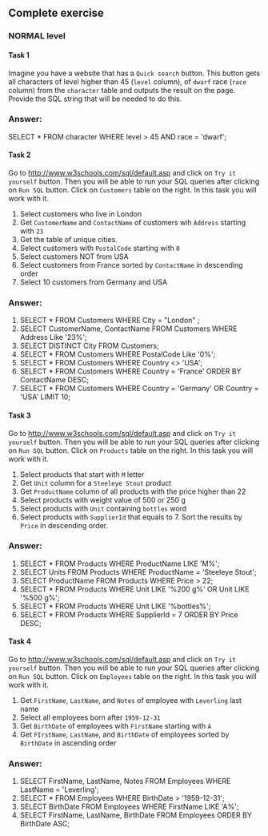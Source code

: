 ## Complete exercise

### NORMAL level

#### Task 1

Imagine you have a website that has a `Quick search` button. This button gets all characters of level higher than 45 (`level` column), of `dwarf` race (`race` column) from the `character` table and outputs the result on the page. Provide the SQL string that will be needed to do this.

### Answer:
SELECT * FROM character WHERE level > 45 AND race = 'dwarf';


#### Task 2

Go to http://www.w3schools.com/sql/default.asp and click on `Try it yourself` button. Then you will be able to run your SQL queries after clicking on `Run SQL` button. Click on `Customers` table on the right. In this task you will work with it.

1. Select customers who live in London 
2. Get `CustomerName` and `ContactName` of customers wih `Address` starting with `23`
3. Get the table of unique cities.
4. Select customers with `PostalCode` starting with `0`
5. Select customers NOT from USA
6. Select customers from France sorted by `ContactName` in descending order
7. Select 10 customers from Germany and USA

### Answer:
1. SELECT * FROM Customers WHERE City = "London" ;
2. SELECT CustomerName, ContactName FROM Customers WHERE Address Like '23%';
3. SELECT DISTINCT City FROM Customers;
4. SELECT * FROM Customers WHERE PostalCode Like '0%';
5. SELECT * FROM Customers WHERE Country <> 'USA';
6. SELECT * FROM Customers WHERE Country = 'France' ORDER BY ContactName DESC;
7. SELECT * FROM Customers WHERE Country = 'Germany' OR Country = 'USA' LIMIT 10;


#### Task 3

Go to http://www.w3schools.com/sql/default.asp and click on `Try it yourself` button. Then you will be able to run your SQL queries after clicking on `Run SQL` button. Click on `Products` table on the right. In this task you will work with it.

1. Select products that start with `M` letter
2. Get `Unit` column for a `Steeleye Stout` product
3. Get `ProductName` column of all products with the price higher than 22
4. Select products with weight value of 500 or 250 g
5. Select products with `Unit` containing `bottles` word
6. Select products with `SupplierId` that equals to 7. Sort the results by `Price` in descending order.

### Answer:
1. SELECT * FROM Products WHERE ProductName LIKE 'M%';
2. SELECT Units FROM Products WHERE ProductName = 'Steeleye Stout';
3. SELECT ProductName FROM Products WHERE Price > 22;
4. SELECT * FROM Products WHERE Unit LIKE '%200 g%' OR Unit LIKE '%500 g%'; 
5. SELECT * FROM Products WHERE Unit LIKE '%bottles%';
6. SELECT * FROM Products WHERE SupplierId = 7 ORDER BY Price DESC;


#### Task 4

Go to http://www.w3schools.com/sql/default.asp and click on `Try it yourself` button. Then you will be able to run your SQL queries after clicking on `Run SQL` button. Click on `Employees` table on the right. In this task you will work with it.

1. Get `FirstName`, `LastName`, and `Notes` of employee with `Leverling` last name
2. Select all employees born after `1959-12-31`
3. Get `BirthDate` of employees with `FirstName` starting with `A`
4. Get `FIrstName`, `LastName`, and `BirthDate` of employees sorted by `BirthDate` in ascending order

### Answer:
1. SELECT FirstName, LastName, Notes FROM Employees WHERE LastName = 'Leverling';
2. SELECT * FROM Employees WHERE BirthDate > '1959-12-31';
3. SELECT BirthDate FROM Employees WHERE FirstName LIKE 'A%';
4. SELECT FirstName, LastName, BirthDate FROM Employees ORDER BY BirthDate ASC;

